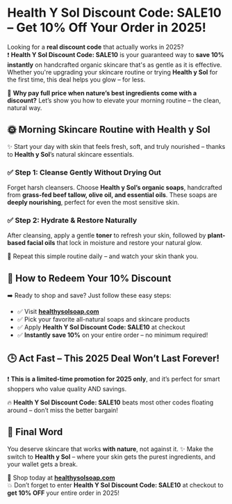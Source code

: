 <h1><strong>Health Y Sol Discount Code: SALE10 – Get 10% Off Your Order in 2025!</strong></h1>
<p>Looking for a <strong>real discount code</strong> that actually works in 2025? <br>❗ <strong>Health Y Sol Discount Code: SALE10</strong> is your guaranteed way to <strong>save 10% instantly</strong> on handcrafted organic skincare that's as gentle as it is effective. Whether you're upgrading your skincare routine or trying <strong>Health y Sol</strong> for the first time, this deal helps you glow – for less.</p>
<p>💚 <strong>Why pay full price when nature’s best ingredients come with a discount?</strong> Let’s show you how to elevate your morning routine – the clean, natural way.</p>

<h2>🌞 Morning Skincare Routine with Health y Sol</h2>
<p>✨ Start your day with skin that feels fresh, soft, and truly nourished – thanks to <strong>Health y Sol</strong>’s natural skincare essentials.</p>
<h3>✅ Step 1: Cleanse Gently Without Drying Out</h3>
<p>Forget harsh cleansers. Choose <strong>Health y Sol’s organic soaps</strong>, handcrafted from <strong>grass-fed beef tallow, olive oil, and essential oils</strong>. These soaps are <strong>deeply nourishing</strong>, perfect for even the most sensitive skin.</p>
<h3>✅ Step 2: Hydrate & Restore Naturally</h3>
<p>After cleansing, apply a gentle <strong>toner</strong> to refresh your skin, followed by <strong>plant-based facial oils</strong> that lock in moisture and restore your natural glow.</p>
<p>🔁 Repeat this simple routine daily – and watch your skin thank you.</p>

<h2>💸 How to Redeem Your 10% Discount</h2>
<p>➡️ Ready to shop and save? Just follow these easy steps:</p>
<ul>
<li>✅ Visit <a href="https://healthysolsoap.com?sca_ref=8731318.njoEOq35YD" target="_blank"><strong>healthysolsoap.com</strong></a></li>
<li>✅ Pick your favorite all-natural soaps and skincare products</li>
<li>✅ Apply <strong>Health Y Sol Discount Code: SALE10</strong> at checkout</li>
<li>✅ <strong>Instantly save 10%</strong> on your entire order – no minimum required!</li>
</ul>

<h2>🕒 Act Fast – This 2025 Deal Won’t Last Forever!</h2>
<p>❗ <strong>This is a limited-time promotion for 2025 only</strong>, and it’s perfect for smart shoppers who value quality AND savings.</p>
<p>🔥 <strong>Health Y Sol Discount Code: SALE10</strong> beats most other codes floating around – don’t miss the better bargain!</p>

<h2>💬 Final Word</h2>
<p>You deserve skincare that works <strong>with nature</strong>, not against it. ✨ Make the switch to <strong>Health y Sol</strong> – where your skin gets the purest ingredients, and your wallet gets a break.</p>
<p>🔗 Shop today at <a href="https://healthysolsoap.com?sca_ref=8731318.njoEOq35YD" target="_blank"><strong>healthysolsoap.com</strong></a><br>💥 Don’t forget to enter <strong>Health Y Sol Discount Code: SALE10</strong> at checkout to <strong>get 10% OFF</strong> your entire order in 2025!</p>
</body>
</html>

